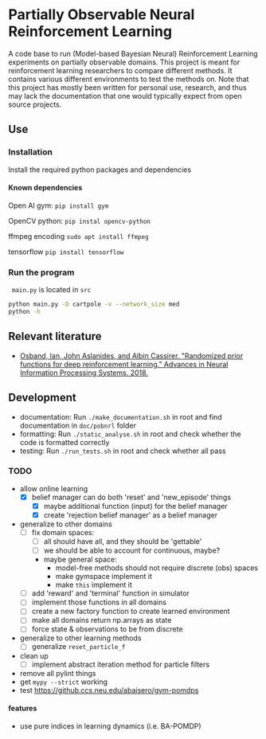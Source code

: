 # Partially Observable Neural Reinforcement Learning

A code base to run (Model-based Bayesian Neural) Reinforcement Learning
experiments on partially observable domains. This project is meant for
reinforcement learning researchers to compare different methods. It contains
various different environments to test the methods on. Note that this project
has mostly been written for personal use, research, and thus may lack the
documentation that one would typically expect from open source projects.

## Use

### Installation
Install the required python packages and dependencies

#### Known dependencies

Open AI gym:
``` pip install gym ```

OpenCV python:
``` pip instal opencv-python ```

ffmpeg encoding
``` sudo apt install ffmpeg ```

tensorflow
``` pip install tensorflow ```

### Run the program
```  main.py ``` is located in ``` src ```

```bash
python main.py -D cartpole -v --network_size med
python -h
```

## Relevant literature
* [Osband, Ian, John Aslanides, and Albin Cassirer. "Randomized prior functions
  for deep reinforcement learning." Advances in Neural Information Processing
      Systems. 2018.][1]

## Development

* documentation: Run ``` ./make_documentation.sh ``` in root and find
  documentation in ``` doc/pobnrl ``` folder
* formatting: Run ``` ./static_analyse.sh ``` in root and check whether the
  code is formatted correctly
* testing: Run ``` ./run_tests.sh ``` in root and check whether all pass

### TODO
* allow online learning
    - [x] belief manager can do both 'reset' and 'new_episode' things
        + [x] maybe additional function (input) for the belief manager
        + [x] create 'rejection belief manager' as a belief manager
* generalize to other domains
    - [ ] fix domain spaces:
        + [ ] all should have all, and they should be 'gettable'
        + [ ] we should be able to account for continuous, maybe?
        + maybe general space:
            - model-free methods should not require discrete (obs) spaces
            - make gymspace implement it
            - make `this` implement it
    - [ ] add 'reward' and 'terminal' function in simulator
    - [ ] implement those functions in all domains
    - [ ] create a new factory function to create learned environment
    - [ ] make all domains return np.arrays as state
    - [ ] force state & observations to be from discrete
* generalize to other learning methods
    - [ ] generalize `reset_particle_f`
* clean up
    - [ ] implement abstract iteration method for particle filters
* remove all pylint things
* get ``` mypy --strict ``` working
* test https://github.ccs.neu.edu/abaisero/gym-pomdps

#### features
* use pure indices in learning dynamics (i.e. BA-POMDP)

[1]: https://papers.nips.cc/paper/8080-randomized-prior-functions-for-deep-reinforcement-learning.pdf
